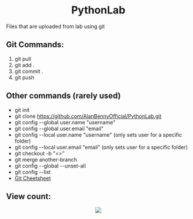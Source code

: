 <h1 align="center"> PythonLab </h1>

Files that are uploaded from lab using git

## Git Commands: 

1. git pull
2. git add .
3. git commit .
4. git push

## Other commands (rarely used)
- git init
- git clone https://github.com/AlanBennyOfficial/PythonLab.git
- git config --global user.name "username"
- git config --global user.email "email"
- git config --local user.name "username" (only sets user for a specific folder)
- git config --local user.email "email" (only sets user for a specific folder)
- git checkout -b "<>"
- git merge another-branch
- git config --global --unset-all
- git config --list
- [Git Cheetsheet](https://education.github.com/git-cheat-sheet-education.pdf)

## View count:
<div align="center">
  <img src="https://profile-counter.glitch.me/PythonLab/count.svg?"  />
</div>

###
